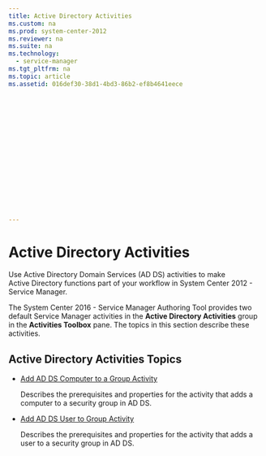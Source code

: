 ```yaml
---
title: Active Directory Activities
ms.custom: na
ms.prod: system-center-2012
ms.reviewer: na
ms.suite: na
ms.technology:
  - service-manager
ms.tgt_pltfrm: na
ms.topic: article
ms.assetid: 016def30-38d1-4bd3-86b2-ef8b4641eece


















---
```

# Active Directory Activities
Use Active Directory Domain Services \(AD DS\) activities to make Active Directory functions part of your workflow in System Center 2012 - Service Manager.  

 The System Center 2016 - Service Manager Authoring Tool provides two default Service Manager activities in the **Active Directory Activities** group in the **Activities Toolbox** pane. The topics in this section describe these activities.  

## Active Directory Activities Topics  

-   [Add AD DS Computer to a Group Activity](../../../sm/manage/author/Add-AD-DS-Computer-to-a-Group-Activity.md)  

     Describes the prerequisites and properties for the activity that adds a computer to a security group in AD DS.  

-   [Add AD DS User to Group Activity](../../../sm/manage/author/Add-AD-DS-User-to-Group-Activity.md)  

     Describes the prerequisites and properties for the activity that adds a user to a security group in AD DS.
